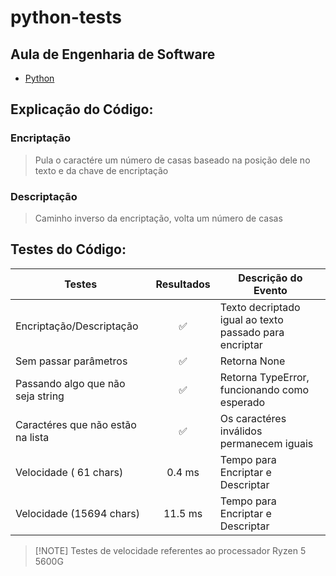 # python-tests
## Aula de Engenharia de Software
- [Python](https://www.python.org/)

## Explicação do Código:

### Encriptação
> Pula o caractére um número de casas baseado na posição dele no texto e da chave de encriptação 
 

### Descriptação
> Caminho inverso da encriptação, volta um número de casas



## Testes do Código:

| Testes                            | Resultados    |   Descrição do Evento  |
| -------------                     |:-------:      |------------------------|
| Encriptação/Descriptação          | ✅            | Texto decriptado igual ao texto passado para encriptar |
| Sem passar parâmetros             | ✅            | Retorna None                                           |
| Passando algo que não seja string | ✅            | Retorna TypeError, funcionando como esperado           |
| Caractéres que não estão na lista | ✅            | Os caractéres inválidos permanecem iguais
| Velocidade ( 61 chars)            | 0.4 ms        | Tempo para Encriptar e Descriptar
| Velocidade (15694 chars)          | 11.5 ms       | Tempo para Encriptar e Descriptar

> \[!NOTE]
> Testes de velocidade referentes ao processador Ryzen 5 5600G

